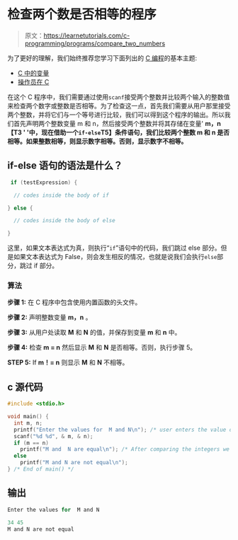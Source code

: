 # 检查两个数是否相等的程序

> 原文：<https://learnetutorials.com/c-programming/programs/compare_two_numbers>

为了更好的理解，我们始终推荐您学习下面列出的 [C 编程](../ "C programming")的基本主题:

*   [C 中的变量](../../c-programming/variables)
*   [操作员在 C](../../c-programming/operators)

在这个 C 程序中，我们需要通过使用`scanf`接受两个整数并比较两个输入的整数值来检查两个数字或整数是否相等。为了检查这一点，首先我们需要从用户那里接受两个整数，并将它们与一个等号进行比较，我们可以得到这个程序的输出。所以我们首先声明两个整数变量 m 和 n，然后接受两个整数并将其存储在变量' **m，n 【T3 ' '中，现在借助一个`if-else`**T5】条件语句，我们比较两个整数 **m** 和 **n** 是否相等。如果整数相等，则显示数字相等。否则，显示数字不相等。****

## if-else 语句的语法是什么？

```c
 if (testExpression) {

  // codes inside the body of if

} else {

  // codes inside the body of else

} 

```

这里，如果文本表达式为真，则执行“`if`”语句中的代码，我们跳过 else 部分。但是如果文本表达式为 False，则会发生相反的情况，也就是说我们会执行`else`部分，跳过 if 部分。

### 算法

**步骤 1:** 在 C 程序中包含使用内置函数的头文件。

**步骤 2:** 声明整数变量 **m，n** 。

**步骤 3:** 从用户处读取 **M** 和 **N** 的值，并保存到变量 **m** 和 **n** 中。

**步骤 4:** 检查 **m = n** 然后显示 **M** 和 **N** 是否相等。否则，执行步骤 5。

**STEP 5:** If **m！= n** 则显示 **M** 和 **N** 不相等。

## c 源代码

```c
#include <stdio.h>

void main() {
  int m, n;
  printf("Enter the values for  M and N\n"); /* user enters the value of  m and n */
  scanf("%d %d", & m, & n);
  if (m == n)
    printf("M and  N are equal\n"); /* After comparing the integers we display equal or not   */
  else
    printf("M and N are not equal\n");
} /* End of main() */

```

## 输出

```c
Enter the values for  M and N

34 45
M and N are not equal
```